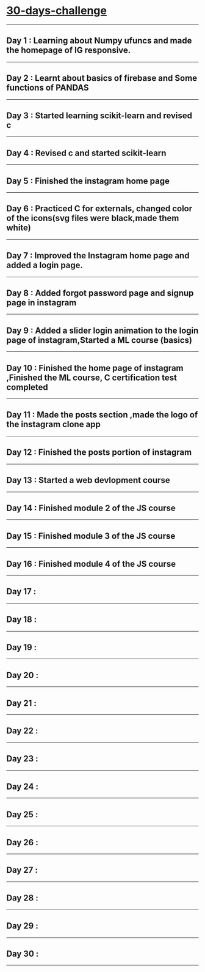 # [30-days-challenge](https://github.com/phoenix1803/30-days-challenge)

___
## Day 1 : Learning about Numpy ufuncs and made the homepage of IG responsive.        
___
## Day 2 : Learnt about basics of firebase and Some functions of PANDAS
___
## Day 3 : Started learning scikit-learn and revised c
___
## Day 4 : Revised c and started scikit-learn
___
## Day 5 : Finished the instagram home page
___
## Day 6 : Practiced C for externals, changed color of the icons(svg files were black,made them white) 
___
## Day 7 : Improved the Instagram home page and added a login page.
___
## Day 8 : Added forgot password page and signup page in instagram
___
## Day 9 : Added a slider login animation to the login page of instagram,Started a ML course (basics)
___
## Day 10 : Finished the home page of instagram ,Finished the ML course, C certification test completed
___
## Day 11 : Made the posts section ,made the logo of the instagram clone app
___
## Day 12 : Finished the posts portion of instagram 
___
## Day 13 : Started a web devlopment course 
___
## Day 14 : Finished module 2 of the JS course
___
## Day 15 : Finished module 3 of the JS course
___
## Day 16 : Finished module 4 of the JS course 
___
## Day 17 :
___
## Day 18 :
___
## Day 19 : 
___
## Day 20 :
___
## Day 21 :
___
## Day 22 :
___
## Day 23 :
___
## Day 24 :
___
## Day 25 :
___
## Day 26 :
___
## Day 27 : 
___
## Day 28 :
___
## Day 29 :
___
## Day 30 :
___




